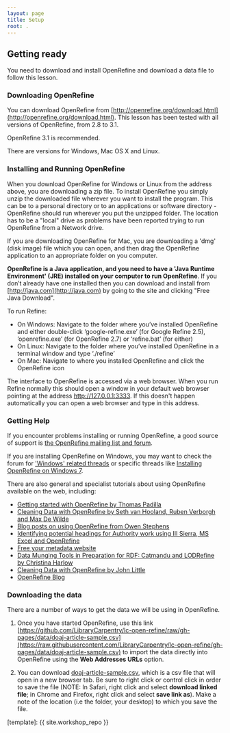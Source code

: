 ```yaml
---
layout: page
title: Setup
root: .
---
```


## Getting ready

You need to download and install OpenRefine and download a data file to follow this lesson.

### Downloading OpenRefine

You can download OpenRefine from [http://openrefine.org/download.html](http://openrefine.org/download.html). This lesson has been tested with all versions of OpenRefine, from 2.8 to 3.1.  

OpenRefine 3.1 is recommended.  

There are versions for Windows, Mac OS X and Linux.

### Installing and Running OpenRefine

When you download OpenRefine for Windows or Linux from the address above, you are downloading a zip file. To install OpenRefine you simply unzip the downloaded file wherever you want to install the program. This can be to a personal directory or to an applications or software directory - OpenRefine should run wherever you put the unzipped folder. The location has to be a "local" drive as problems have been reported trying to run OpenRefine from a Network drive.

If you are downloading OpenRefine for Mac, you are downloading a 'dmg' (disk image) file which you can open, and then drag the OpenRefine application to an appropriate folder on you computer.

**OpenRefine is a Java application, and you need to have a 'Java Runtime Environment' (JRE) installed on your computer to run OpenRefine**. If you don’t already have one installed then you can download and install from [http://java.com](http://java.com) by going to the site and clicking "Free Java Download".

To run Refine:

* On Windows: Navigate to the folder where you’ve installed OpenRefine and either double-click ‘google-refine.exe’ (for Google Refine 2.5), ’openrefine.exe’ (for OpenRefine 2.7) or ‘refine.bat’ (for either)
* On Linux: Navigate to the folder where you’ve installed OpenRefine in a terminal window and type ‘./refine’
* On Mac: Navigate to where you installed OpenRefine and click the OpenRefine icon

The interface to OpenRefine is accessed via a web browser. When you run Refine normally this should open a window in your default web browser pointing at the address http://127.0.0.1:3333. If this doesn't happen automatically you can open a web browser and type in this address.

### Getting Help

If you encounter problems installing or running OpenRefine, a good source of support is [the OpenRefine mailing list and forum](https://groups.google.com/forum/?fromgroups#!forum/openrefine).

If you are installing OpenRefine on Windows, you may want to check the forum for ['Windows' related threads](https://groups.google.com/forum/?fromgroups#!searchin/openrefine/windows%7Csort:date) or specific threads like [Installing OpenRefine on Windows 7](https://groups.google.com/forum/?fromgroups#!searchin/openrefine/64-bit%7Csort:date/openrefine/vUzqJqJ-sAA/Tb2Om9wvaqgJ).

There are also general and specialist tutorials about using OpenRefine available on the web, including:

* [Getting started with OpenRefine by Thomas Padilla](http://thomaspadilla.org/dataprep/)
* [Cleaning Data with OpenRefine by Seth van Hooland, Ruben Verborgh and Max De Wilde](http://programminghistorian.org/lessons/cleaning-data-with-openrefine)
* [Blog posts on using OpenRefine from Owen Stephens](http://www.meanboyfriend.com/overdue_ideas/tag/openrefine/?orderby=date&order=ASC)
* [Identifying potential headings for Authority work using III Sierra, MS Excel and OpenRefine](http://epublications.marquette.edu/lib_fac/81/)
* [Free your metadata website](http://freeyourmetadata.org)
* [Data Munging Tools in Preparation for RDF: Catmandu and LODRefine by Christina Harlow](http://journal.code4lib.org/articles/11013)
* [Cleaning Data with OpenRefine by John Little](https://libjohn.github.io/openrefine/)
* [OpenRefine Blog](http://openrefine.org/category/edge-case.html)

### Downloading the data

There are a number of ways to get the data we will be using in OpenRefine.

1. Once you have started OpenRefine, use this link [https://github.com/LibraryCarpentry/lc-open-refine/raw/gh-pages/data/doaj-article-sample.csv](https://raw.githubusercontent.com/LibraryCarpentry/lc-open-refine/gh-pages/data/doaj-article-sample.csv) to import the data directly into OpenRefine using the **Web Addresses URLs** option.

2. You can download [doaj-article-sample.csv](https://github.com/LibraryCarpentry/lc-open-refine/raw/gh-pages/data/doaj-article-sample.csv), which is a csv file that will open in a new browser tab. Be sure to right click or control click in order to save the file (NOTE: In Safari, right click and select **download linked file**; in Chrome and Firefox, right click and select **save link as**). Make a note of the location (i.e the folder, your desktop) to which you save the file.


[template]: {{ site.workshop_repo }}
